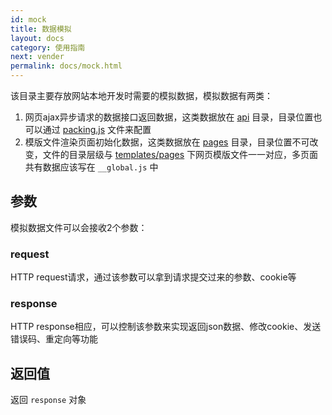 ```yaml
---
id: mock
title: 数据模拟
layout: docs
category: 使用指南
next: vender
permalink: docs/mock.html
---
```


该目录主要存放网站本地开发时需要的模拟数据，模拟数据有两类：

1. 网页ajax异步请求的数据接口返回数据，这类数据放在 [api](api) 目录，目录位置也可以通过 [packing.js](../config/packing.js#L72) 文件来配置
2. 模版文件渲染页面初始化数据，这类数据放在 [pages](pages) 目录，目录位置不可改变，文件的目录层级与 [templates/pages](templates/pages) 下网页模版文件一一对应，多页面共有数据应该写在 ` __global.js ` 中

## 参数
模拟数据文件可以会接收2个参数：

### request
HTTP request请求，通过该参数可以拿到请求提交过来的参数、cookie等

### response
HTTP response相应，可以控制该参数来实现返回json数据、修改cookie、发送错误码、重定向等功能

## 返回值
返回 `response` 对象
